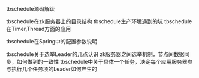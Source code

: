 tbschedule源码解读

tbschedule在zk服务器上的目录结构
tbschedule生产环境遇到的坑
tbschedule在Timer,Thread方面的应用

tbschedule在Spring中的配置参数说明

tbschedule关于选举Leader的几点认识
    zk服务器之间选举机制，节点间数据同步，如何做到的一致性
    tbschedule中关于具体一个任务，决定每个应用服务器参与执行几个任务项的Leader如何产生的
